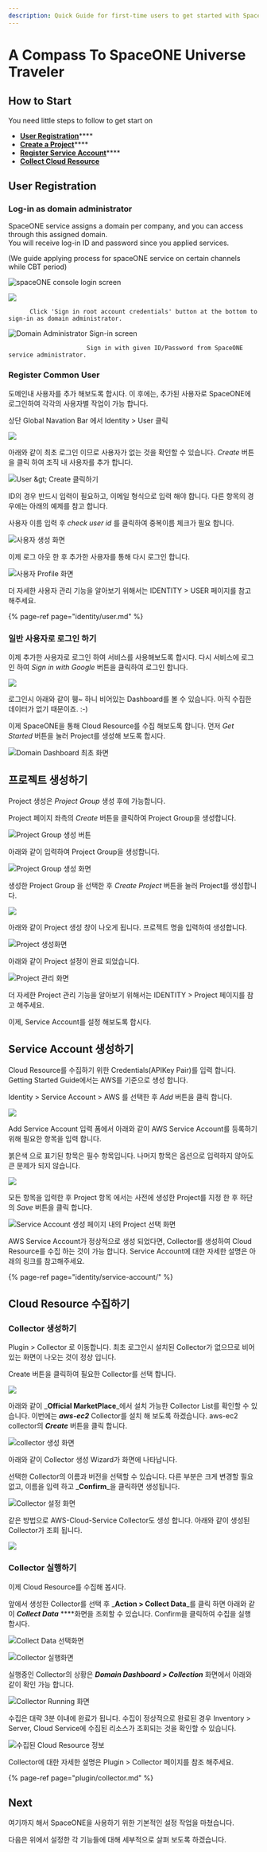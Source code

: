 ```yaml
---
description: Quick Guide for first-time users to get started with SpaceONE.
---
```


# A Compass To SpaceONE Universe Traveler

## How to Start  <a id="overview"></a>

You need little steps to follow to get start on 

* [**User Registr**](getting-started-2.md#adding-user)[**ation**](getting-started-2.md#adding-user)\*\*\*\*
* [**Create a Project**](getting-started-2.md#creating-project)\*\*\*\*
* [**Register Service Account**](getting-started-2.md#creating-service-account)\*\*\*\*
* [**Collect Cloud Resource** ](getting-started-2.md#discovering-cloud-resource)



## User Registration <a id="adding-user"></a>

### Log-in as domain administrator

SpaceONE service assigns a domain per company, and you can access through this assigned domain.  
You will receive log-in ID and password since you applied services.

\(We guide applying process for spaceONE service on certain channels while CBT period\)

![spaceONE console login screen](.gitbook/assets/2020-07-31-3.42.25.png)



![](.gitbook/assets/2020-07-31-3.43.11.png)

          Click 'Sign in root account credentials' button at the bottom to sign-in as domain administrator.

![Domain Administrator Sign-in screen](.gitbook/assets/2020-07-31-3.44.00.png)



                          Sign in with given ID/Password from SpaceONE service administrator. 



### Register Common User

도메인내 사용자를 추가 해보도록 합시다. 이 후에는, 추가된 사용자로 SpaceONE에 로그인하여 각각의 사용자별 작업이 가능 합니다. 

 상단 Global Navation Bar 에서 Identity &gt; User 클릭 

![](.gitbook/assets/2020-07-31-3.46.38.png)

아래와 같이 최초 로그인 이므로 사용자가 없는 것을 확인할 수 있습니다. _Create_ 버튼을 클릭 하여 조직 내 사용자를 추가 합니다.

![User &amp;gt; Create &#xD074;&#xB9AD;&#xD558;&#xAE30;](.gitbook/assets/2020-07-31-3.48.11.png)

ID의 경우 반드시 입력이 필요하고, 이메일 형식으로 입력 해야 합니다. 다른 항목의 경우에는 아래의 예제를 참고 합니다. 

사용자 이름 입력 후 _check user id_ 를 클릭하여 중복이름 체크가 필요 합니다. 

![&#xC0AC;&#xC6A9;&#xC790; &#xC0DD;&#xC131; &#xD654;&#xBA74;](.gitbook/assets/2020-07-31-3.50.40.png)

이제 로그 아웃 한 후 추가한 사용자를 통해 다시 로그인 합니다. 

![&#xC0AC;&#xC6A9;&#xC790; Profile &#xD654;&#xBA74;](.gitbook/assets/2020-07-31-3.52.50.png)

더 자세한 사용자 관리 기능을 알아보기 위해서는 IDENTITY &gt; USER 페이지를 참고 해주세요. 

{% page-ref page="identity/user.md" %}



 

### 일반 사용자로 로그인 하기

이제 추가한 사용자로 로그인 하여 서비스를 사용해보도록 합시다. 다시 서비스에 로그인 하여 _Sign in with Google_ 버튼을 클릭하여 로그인 합니다. 

![](.gitbook/assets/2020-08-03-11.07.25.png)

로그인시 아래와 같이 휑~ 하니 비어있는 Dashboard를 볼 수 있습니다. 아직 수집한 데이터가 없기 때문이죠. :-\)

이제 SpaceONE을 통해 Cloud Resource를 수집 해보도록 합니다. 먼저 _Get Started_ 버튼을 눌러 Project를 생성해 보도록 합시다. 

![Domain Dashboard &#xCD5C;&#xCD08; &#xD654;&#xBA74;](.gitbook/assets/2020-08-03-11.12.14.png)



## 프로젝트 생성하기   <a id="creating-project"></a>

Project 생성은 _Project Group_ 생성 후에 가능합니다. 

Project 페이지 좌측의 _Create_ 버튼을 클릭하여 Project Group을 생성합니다. 

![Project Group &#xC0DD;&#xC131; &#xBC84;&#xD2BC;](.gitbook/assets/2020-08-03-11.18.38.png)

아래와 같이 입력하여 Project Group을 생성합니다.

![Project Group &#xC0DD;&#xC131; &#xD654;&#xBA74;](.gitbook/assets/2020-08-03-11.20.02.png)

생성한 Project Group 을 선택한 후 _Create Project_ 버튼을 눌러 Project를 생성합니다. 

![](.gitbook/assets/2020-08-03-11.31.43.png)

아래와 같이 Project 생성 창이 나오게 됩니다. 프로젝트 명을 입력하여 생성합니다. 

![Project &#xC0DD;&#xC131;&#xD654;&#xBA74;](.gitbook/assets/2020-08-03-11.33.06.png)

아래와 같이 Project 설정이 완료 되었습니다. 

![Project &#xAD00;&#xB9AC; &#xD654;&#xBA74;](.gitbook/assets/2020-08-03-11.37.38.png)

더 자세한 Project 관리 기능을 알아보기 위해서는 IDENTITY &gt; Project 페이지를 참고 해주세요.

이제, Service Account를 설정 해보도록 합시다. 



## Service Account 생성하기 <a id="creating-service-account"></a>

Cloud Resource를 수집하기 위한 Credentials\(APIKey Pair\)를 입력 합니다. Getting Started Guide에서는 AWS를 기준으로 생성 합니다. 

Identity &gt; Service Account &gt; AWS 를 선택한 후 _Add_ 버튼을 클릭 합니다. 

![](.gitbook/assets/2020-08-03-3.39.10.png)

Add Service Account 입력 폼에서 아래와 같이 AWS Service Account를 등록하기 위해 필요한 항목을 입력 합니다. 

붉은색 으로 표기된 항목은 필수 항목입니다. 나머지 항목은 옵션으로 입력하지 않아도 큰 문제가 되지 않습니다. 

![](.gitbook/assets/2020-08-03-3.50.06.png)

 모든 항목을 입력한 후 Project 항목 에서는 사전에 생성한 Project를 지정 한 후 하단의 _Save_ 버튼을 클릭 합니다. 

![Service Account &#xC0DD;&#xC131; &#xD398;&#xC774;&#xC9C0; &#xB0B4;&#xC758; Project &#xC120;&#xD0DD; &#xD654;&#xBA74;](.gitbook/assets/2020-08-03-3.47.38.png)

AWS Service Account가 정상적으로 생성 되었다면, Collector를 생성하여 Cloud Resource를 수집 하는 것이 가능 합니다. Service Account에 대한 자세한 설명은 아래의 링크를 참고해주세요.  

{% page-ref page="identity/service-account/" %}



## Cloud Resource 수집하기 <a id="discovering-cloud-resource"></a>

### Collector 생성하기

Plugin &gt; Collector 로 이동합니다. 최초 로그인시 설치된 Collector가 없으므로 비어있는 화면이 나오는 것이 정상 입니다. 

Create 버튼을 클릭하여 필요한 Collector를 선택 합니다. 

![](.gitbook/assets/2020-08-03-4.18.54.png)

아래와 같이 _**Official MarketPlace**_에서 설치 가능한 Collector List를 확인할 수 있습니다. 이번에는 _**aws-ec2**_ Collector를 설치 해 보도록 하겠습니다. aws-ec2 collector의 _**Create**_ 버튼을 클릭 합니다. 

![collector &#xC0DD;&#xC131; &#xD654;&#xBA74;](.gitbook/assets/2020-08-03-4.19.39.png)

아래와 같이 Collector 생성 Wizard가 화면에 나타납니다. 

선택한 Collector의 이름과 버전을 선택할 수 있습니다. 다른 부분은 크게 변경할 필요 없고, 이름을 입력 하고 _**Confirm**_을 클릭하면 생성됩니다. 

![Collector &#xC124;&#xC815; &#xD654;&#xBA74;](.gitbook/assets/2020-08-03-4.22.39.png)

같은 방법으로 AWS-Cloud-Service Collector도 생성 합니다. 아래와 같이 생성된 Collector가 조회 됩니다. 

![](.gitbook/assets/2020-08-03-4.33.11.png)

### 

### Collector 실행하기 

이제 Cloud Resource를 수집해 봅시다. 

앞에서 생성한 Collector를 선택 후 _**Action &gt; Collect Data**_를 클릭 하면 아래와 같이 _**Collect Data**_ ****화면을 조회할 수 있습니다. Confirm을 클릭하여 수집을 실행 합시다. 

![Collect Data &#xC120;&#xD0DD;&#xD654;&#xBA74;](.gitbook/assets/2020-08-03-4.42.48.png)

![Collector &#xC2E4;&#xD589;&#xD654;&#xBA74;](.gitbook/assets/2020-08-03-4.41.59.png)

실행중인 Collector의 상황은 _**Domain Dashboard &gt; Collection**_ 화면에서 아래와 같이 확인 가능 합니다.  

![Collector Running &#xD654;&#xBA74;](.gitbook/assets/2020-08-03-4.46.13.png)

수집은 대략 3분 이내에 완료가 됩니다. 수집이 정상적으로 완료된 경우 Inventory &gt; Server, Cloud Service에 수집된 리소스가 조회되는 것을 확인할 수 있습니다. 

![&#xC218;&#xC9D1;&#xB41C; Cloud Resource &#xC815;&#xBCF4;](.gitbook/assets/2020-08-03-4.51.30.png)

Collector에 대한 자세한 설명은 Plugin &gt; Collector 페이지를 참조 해주세요.

{% page-ref page="plugin/collector.md" %}



## Next 

여기까지 해서 SpaceONE을 사용하기 위한 기본적인 설정 작업을 마쳤습니다.

다음은 위에서 설정한 각 기능들에 대해 세부적으로 살펴 보도록 하겠습니다.

  

